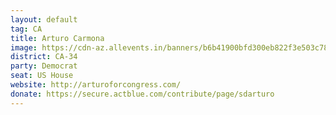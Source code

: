 ```yaml
---
layout: default
tag: CA
title: Arturo Carmona
image: https://cdn-az.allevents.in/banners/b6b41900bfd300eb822f3e503c78ffb9
district: CA-34
party: Democrat
seat: US House
website: http://arturoforcongress.com/
donate: https://secure.actblue.com/contribute/page/sdarturo
---
```

